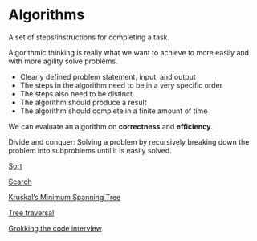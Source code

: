 # Algorithms

A set of steps/instructions for completing a task.

Algorithmic thinking is really what we want to achieve to more easily and with more agility solve problems.

- Clearly defined problem statement, input, and output
- The steps in the algorithm need to be in a very specific order
- The steps also need to be distinct
- The algorithm should produce a result
- The algorithm should complete in a finite amount of time

We can evaluate an algorithm on **correctness** and **efficiency**.

Divide and conquer: Solving a problem by recursively breaking down the problem into subproblems until it is easily solved.

[Sort](Algorithms%20ba49a374446b474db19c4efada987dc7/Sort%20a14f6db93c094e04b61b20bb41e85264.md)

[Search](Algorithms%20ba49a374446b474db19c4efada987dc7/Search%20de89660f0f024fe2a642a3e9cb4c75fc.md)

[Kruskal’s Minimum Spanning Tree](Algorithms%20ba49a374446b474db19c4efada987dc7/Kruskal%E2%80%99s%20Minimum%20Spanning%20Tree%20ba997a525a854e998038026658d25bdc.md)

[Tree traversal](Algorithms%20ba49a374446b474db19c4efada987dc7/Tree%20traversal%20cf24ef51fce94948bf67269236bcb753.md)

[Grokking the code interview](Algorithms%20ba49a374446b474db19c4efada987dc7/Grokking%20the%20code%20interview%20c5f9a769d96149e7ae7f33b93a84edce.md)
